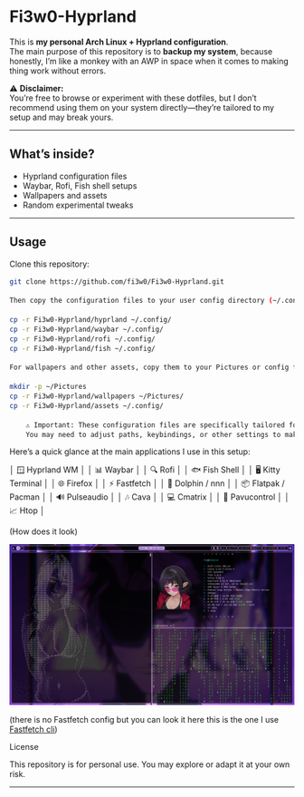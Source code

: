# Fi3w0-Hyprland

This is **my personal Arch Linux + Hyprland configuration**.  
The main purpose of this repository is to **backup my system**, because honestly, I’m like a monkey with an AWP in space when it comes to making thing work without errors.

⚠️ **Disclaimer:**  
You’re free to browse or experiment with these dotfiles, but I don’t recommend using them on your system directly—they’re tailored to my setup and may break yours.

---

## What’s inside?
- Hyprland configuration files
- Waybar, Rofi, Fish shell setups
- Wallpapers and assets
- Random experimental tweaks

---

## Usage

Clone this repository:

```bash
git clone https://github.com/fi3w0/Fi3w0-Hyprland.git

Then copy the configuration files to your user config directory (~/.config/) so they are picked up by your system:

cp -r Fi3w0-Hyprland/hyprland ~/.config/
cp -r Fi3w0-Hyprland/waybar ~/.config/
cp -r Fi3w0-Hyprland/rofi ~/.config/
cp -r Fi3w0-Hyprland/fish ~/.config/

For wallpapers and other assets, copy them to your Pictures or config folder:

mkdir -p ~/Pictures
cp -r Fi3w0-Hyprland/wallpapers ~/Pictures/
cp -r Fi3w0-Hyprland/assets ~/.config/

    ⚠️ Important: These configuration files are specifically tailored for my system and setup.
    You may need to adjust paths, keybindings, or other settings to make them work properly on your own system.
```



Here’s a quick glance at the main applications I use in this setup:

│   🪟 Hyprland WM              │
│   📊 Waybar                   │
│   🔍 Rofi                     │
│   🐟 Fish Shell               │
│   🖥️ Kitty Terminal           │
│   🌐 Firefox                  │
│   ⚡ Fastfetch                │
│   📁 Dolphin / nnn            │
│   📦 Flatpak / Pacman         │
│   🔊 Pulseaudio               │
│   🎶 Cava                     │
│   💻 Cmatrix                  │
│   🔧 Pavucontrol              │
│   📈 Htop                     │


(How does it look)

![Hyprland Desktop](assets/arch.png)

(there is no Fastfetch config but you can look it here this is the one I use [Fastfetch cli](https://github.com/fastfetch-cli/fastfetch))


License

This repository is for personal use. You may explore or adapt it at your own risk.

---

